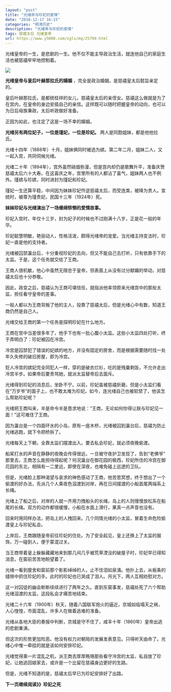 ```yaml
---
layout: "post"
title: "光绪帝与珍妃的爱情"
date: "2018-12-17 16:15"
categories: "明清历史"
description: "光绪帝与珍妃的爱情"
tags: 慈禧太后 光绪皇帝
url: https://www.y5000.com/zgls/mq/25799.html
---
```






光绪皇帝的一生，是悲剧的一生。他不仅不能主导政治生活，就连他自己的家庭生活也被慈禧牢牢地控制着。

![](https://img.y5000.com/uploads/allimg/170928/13-1F92PZU2I2.jpg)

**光绪皇帝与皇后叶赫那拉氏的婚姻** ，完全是政治婚姻，是慈禧皇太后懿旨亲定的。

皇后叶赫那拉氏，是都统桂祥的女儿，慈禧皇太后的亲侄女。慈禧这么做就是为了在宫内，在皇帝的身边安插自己的亲信。这样既可以随时把握皇帝的动向，也可以为日后母族秉政，太后听政做好准备。

正因为如此，也注定了这是一场不幸的婚姻。

**光绪另有两位妃子，一位是瑾妃，一位是珍妃。** 两人是同胞姐妹，都是他他拉氏。

光绪十四年（1888年）十月，姐妹俩同时被选为嫔。第二年二月，姐妹二人，又一起入宫，共同伺候光绪。

光绪二十年（1894年），宫外虽然硝烟弥漫，但是宫内却仍是歌舞升平，准备庆贺慈禧太后六十大寿。在这喜庆之年，宫里所有的人都沾了喜气，姐妹两人也不例外。瑾嫔与珍嫔，同时进封为瑾妃和珍妃。

瑾妃一生还算平稳，中间因为妹妹珍妃忤逆慈禧太后，而受连类，被降为贵人。宣统时，被尊为瑾贵妃，民国十三年（1924年）死。

**妹妹珍妃与光绪演出了一场缠绵悱恻的爱情故事。**

珍妃入宫时，年仅十三岁，封为妃子的时候也不过刚满十八岁，正是花一般的年华。

珍妃聪慧明敏，艳丽动人，性格活泼，颇得光绪帝的宠爱。当光绪主持变法时，珍妃一直是他的支持者。

光绪被囚禁瀛台后，十分重视珍妃的去向，但又不能自己去打听，只有依靠手下的太监。于是，这个任务就交给了王商。

王商人很机敏，他心中虽然无限忠于皇帝，但表面上从没有过分献媚的举动，对慈禧太后也十分恭敬。

因此，政变之后，慈禧认为王商可堪信任，就指派他率领原来光绪宫中的那些太监，担任看守皇帝的差事。

一般人都以为王商背叛了他的主人，投靠了慈禧太后，但是光绪心中有数，知道王商仍然是自己人。

光绪交给王商的第一个任务是探明珍妃在什么地方。

王商在宫中当差很多年了，他手下也有一批心腹小太监。这些小太监四处打听，终于弄明白了：珍妃被囚在冷宫。

冷宫是囚禁犯了错误的妃嫔的地方，并没有固定的房舍，而是根据需要随时找一处年久失修的破旧房屋，即为冷宫。

贬人冷宫的嫔妃完全同犯人一样，穿的是破衣烂衫，吃的是残羹剩饭，不允许走出冷宫半步。如果帝后要责骂她，就派太监替帝后去面斥。

光绪得到珍妃的消息后，坐卧不宁。以前，珍妃虽被慈禧折磨，但是小太监们看在“万岁爷”的面子上，也不敢太难为珍妃。如今，连光绪自己也被软禁了，他该怎么帮助珍妃呢？

光绪把王商叫来，半是命令半是恳求地说：“王商，无论如何你得让朕与珍妃见一面！”这可难住了王商。

因为瀛台是一个四面环水的小岛，原有一座木桥，光绪被囚到瀛台后，慈禧为防止光绪逃跑，就下令把桥拆了。

光绪每天上下朝，全靠太监们摆渡出入。要去私会珍妃，就必须夜晚偷渡。

船桨打水的声音在静静的夜晚会传得很远，一旦被守夜护卫发现了，告到“老佛爷”
那里去，王商怎么能担待得起呢？何况瀛台在御花园的极西，珍妃所住的冷宫在御花园的东北，相隔有一二里远，即使在深夜，也难免碰上巡逻的卫队。

但是，光绪脸上那种渴望与哀求的神色感动了王商，他苦思冥想，终于想出了一个偷渡的好办法，先派几个人乘夜色泅渡到对岸，再在日间摆渡的小船首尾两端系上长绳。

光绪上了船之后，对岸的人就一齐用力拽船头的长绳，岛上的人则慢慢放松系在船尾的长绳。双方的动作都很缓慢，小船在水面上滑行，果真一点声音也没有。

回来时用同样办法，把岛上的人拽回来。几个同情光绪的小太监，冒着生命危险偷渡皇上与珍妃私会。

上岸后，王商跟随皇帝前往珍妃的住处。为了安全起见，皇上还换上了太监的服饰，万一碰到人，便于蒙混过关。

当王商带着皇上躲躲藏藏地来到那几间几乎被荒草湮没的破屋子时，珍妃早已得知消息，在窗前苦苦地盼望着了。

光绪一看到屋舍和窗前那个影影绰绰的人，止不住泪如泉涌。他扑上去，从板条的缝隙中抓住珍妃的手。此时的珍妃也已哭成了泪人。月光下，两人互相劝慰对方。

这一对囚徒的幽会断断续续进行了两年之久。直到东窗事发，慈禧处死了六个帮助光绪泅渡的太监，这段私会才痛苦地结束。

光绪二十六年（1900年）秋天，随着八国联军炮火的逼近，京城如临塌天之祸，人心惶惶，市面混乱，许多人在做着逃难的准备。

光绪从各地大臣的奏报中判断，京城是守不住了，咸丰十年（1860年）皇帝出逃的悲剧重演。

但这次的形势更加险恶。他没有权力对朝局的发展发表意见。只得听天由命了。光绪心中惟一牵挂的就是该如何安排珍妃。

光绪觉得乘一片混乱之机，派王商去厚厚贿赂那些看守冷宫的太监，私自放了珍妃，让她逃回娘家去，或许是一个比留在慈禧身边更好的生路。

但是，光绪不知道的是，慈禧太后早已为珍妃安排好了出路。

**下一页继续阅读》》珍妃之死**
